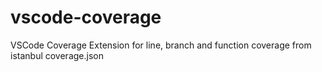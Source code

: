# vscode-coverage
VSCode Coverage Extension for line, branch and function coverage from istanbul coverage.json
